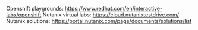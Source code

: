 Openshift playgrounds: https://www.redhat.com/en/interactive-labs/openshift
Nutanix virtual labs:  https://cloud.nutanixtestdrive.com/
Nutanix solutions:     https://portal.nutanix.com/page/documents/solutions/list